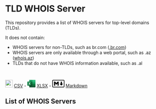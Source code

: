# TLD WHOIS Server

This repository provides a list of WHOIS servers for top-level domains (TLDs).

It does not contain:
- WHOIS servers for non-TLDs, such as br.com ([.br.com](https://br.com/))
- WHOIS servers are only available through a web portal, such as .az ([whois.az](https://whois.az/))
- TLDs that do not have WHOIS information available, such as .al

<br>

<img src="https://github.githubassets.com/images/icons/emoji/unicode/1f4cb.png" width="24" height="24"> [CSV](whois-servers.csv) - <img src="/assets/excel/excel-logo.svg" height="24"> [XLSX](whois-servers.xlsx) - <img src="/assets/markdown/markdown-logo.svg" height="24"> [Markdown](whois-servers.md)

## List of WHOIS Servers
